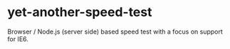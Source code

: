 yet-another-speed-test
======================

Browser / Node.js (server side) based speed test with a focus on support for IE6. 
